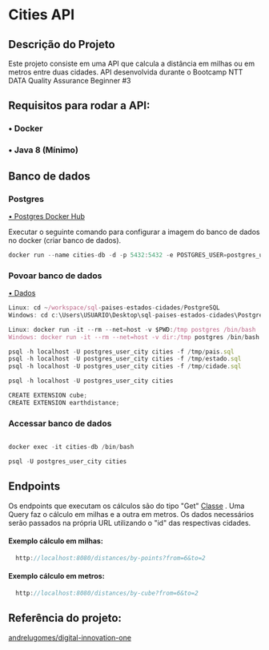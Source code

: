 # Cities API

## Descrição do Projeto
<p align=>Este projeto consiste em uma API que calcula a distância em milhas ou em metros entre duas cidades. API desenvolvida durante o Bootcamp 
NTT DATA Quality Assurance Beginner #3 </p>

## Requisitos para rodar a API:
### • Docker
### • Java 8 (Mínimo)

## Banco de dados
### Postgres

 <a href="https://hub.docker.com/_/postgres">• Postgres Docker Hub</a>

<p align=>Executar o seguinte comando para configurar a imagem do banco de dados no docker (criar banco de dados).</p>


```js  
docker run --name cities-db -d -p 5432:5432 -e POSTGRES_USER=postgres_user_city -e POSTGRES_PASSWORD=super_password -e POSTGRES_DB=cities postgres
```
### Povoar banco de dados

<a href="https://github.com/chinnonsantos/sql-paises-estados-cidades/tree/master/PostgreSQL">• Dados</a>
```js  
Linux: cd ~/workspace/sql-paises-estados-cidades/PostgreSQL
Windows: cd c:\Users\USUARIO\Desktop\sql-paises-estados-cidades\PostgreSQL

Linux: docker run -it --rm --net=host -v $PWD:/tmp postgres /bin/bash
Windows: docker run -it --rm --net=host -v dir:/tmp postgres /bin/bash

psql -h localhost -U postgres_user_city cities -f /tmp/pais.sql
psql -h localhost -U postgres_user_city cities -f /tmp/estado.sql
psql -h localhost -U postgres_user_city cities -f /tmp/cidade.sql

psql -h localhost -U postgres_user_city cities

CREATE EXTENSION cube; 
CREATE EXTENSION earthdistance;
```

### Accessar banco de dados

```js

docker exec -it cities-db /bin/bash

psql -U postgres_user_city cities

```

## Endpoints
<p align=>Os endpoints que executam os cálculos são do tipo "Get" <a href="https://github.com/guilhermefsag/cities-api/blob/master/src/main/java/com/github/guilhermefsag/citiesapi/cities/resources/DistanceResource.java"> Classe</a> . Uma Query faz o cálculo em milhas e a outra em metros. Os dados necessários serão passados na própria URL utilizando o "id" das respectivas cidades.</p>

#### Exemplo cálculo em milhas:

```js
  http://localhost:8080/distances/by-points?from=6&to=2
```
#### Exemplo cálculo em metros:

```js
  http://localhost:8080/distances/by-cube?from=6&to=2
```

## Referência do projeto:

 <a href="https://github.com/andrelugomes/digital-innovation-one/tree/master/cities-api"> andrelugomes/digital-innovation-one</a>

